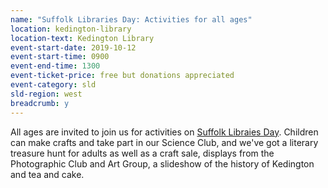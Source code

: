 ```yaml
---
name: "Suffolk Libraries Day: Activities for all ages"
location: kedington-library
location-text: Kedington Library
event-start-date: 2019-10-12
event-start-time: 0900
event-end-time: 1300
event-ticket-price: free but donations appreciated
event-category: sld
sld-region: west
breadcrumb: y
---
```


All ages are invited to join us for activities on [Suffolk Libraies Day](/suffolk-libraries-day/). Children can make crafts and take part in our Science Club, and we've got a literary treasure hunt for adults as well as a craft sale, displays from the Photographic Club and Art Group, a slideshow of the history of Kedington and tea and cake.
